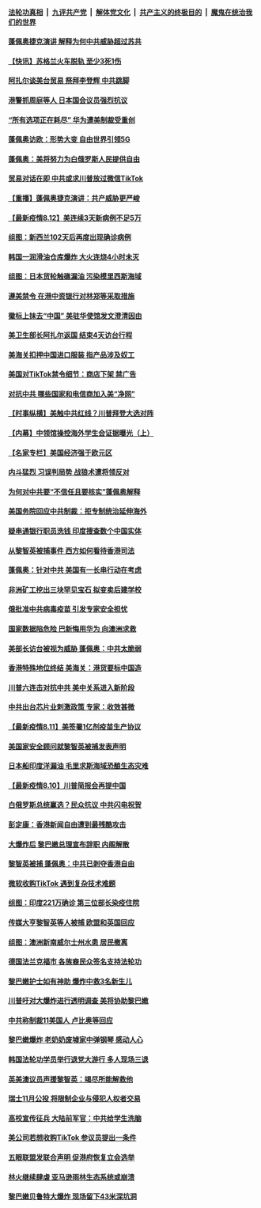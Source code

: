 

####  [法轮功真相](../../../../basic/blob/master/README.md?t=08130231) &nbsp;|&nbsp; [九评共产党](../../../../9ping.md/blob/master/README.md?t=08130231) &nbsp;|&nbsp; [解体党文化](../../../../jtdwh.md/blob/master/README.md?t=08130231)  &nbsp;|&nbsp; [共产主义的终极目的](../../../../gczydzjmd.md/blob/master/README.md?t=08130231) &nbsp;|&nbsp; [魔鬼在统治我们的世界](../../../../mgztzwmdsj.md/blob/master/README.md?t=08130231) 

#### [蓬佩奥捷克演讲 解释为何中共威胁超过苏共](../pages/nsc418/n12326064.md?t=08130231) 

#### [【快讯】苏格兰火车脱轨 至少3死1伤](../pages/nsc418/n12325964.md?t=08130231) 

#### [阿扎尔谈美台贸易 祭拜李登辉 中共跳脚](../pages/nsc418/n12325714.md?t=08130231) 

#### [港警抓周庭等人 日本国会议员强烈抗议](../pages/nsc418/n12325610.md?t=08130231) 

#### [“所有选项正在耗尽” 华为遭美制裁受重创](../pages/nsc418/n12325726.md?t=08130231) 

#### [蓬佩奥访欧：形势大变 自由世界引领5G](../pages/nsc418/n12325660.md?t=08130231) 

#### [蓬佩奥：美将努力为白俄罗斯人民提供自由](../pages/nsc418/n12325680.md?t=08130231) 

#### [贸易对话在即 中共或求川普放过微信TikTok](../pages/nsc418/n12325515.md?t=08130231) 

#### [【重播】蓬佩奥捷克演讲：共产威胁更严峻](../pages/nsc418/n12324264.md?t=08130231) 

#### [【最新疫情8.12】美连续3天新病例不足5万](../pages/nsc418/n12323760.md?t=08130231) 

#### [组图：新西兰102天后再度出现确诊病例](../pages/nsc418/n12324918.md?t=08130231) 

#### [韩国一润滑油仓库爆炸 大火连烧4小时未灭](../pages/nsc418/n12325242.md?t=08130231) 

#### [组图：日本货轮触礁漏油 污染模里西斯海域](../pages/nsc418/n12324683.md?t=08130231) 

#### [遵美禁令 在港中资银行对林郑等采取措施](../pages/nsc418/n12325133.md?t=08130231) 

#### [徽标上抹去“中国” 美驻华使馆发文澄清因由](../pages/nsc418/n12324994.md?t=08130231) 

#### [美卫生部长阿扎尔返国 结束4天访台行程](../pages/nsc418/n12324689.md?t=08130231) 

#### [美海关扣押中国进口服装 指产品涉及奴工](../pages/nsc418/n12324628.md?t=08130231) 

#### [美国对TikTok禁令细节：商店下架 禁广告](../pages/nsc418/n12324377.md?t=08130231) 

#### [对抗中共 哪些国家和电信商加入美“净网”](../pages/nsc418/n12324184.md?t=08130231) 

#### [【时事纵横】美触中共红线？川普拜登大选对阵](../pages/nsc418/n12323595.md?t=08130231) 

#### [【内幕】中领馆操控海外学生会证据曝光（上）](../pages/nsc418/n12321841.md?t=08130231) 

#### [【名家专栏】美国经济强于欧元区](../pages/nsc418/n12319926.md?t=08130231) 

#### [内斗猛烈 习误判局势 战狼术遭将领反对](../pages/nsc418/n12323838.md?t=08130231) 

#### [为何对中共要“不信任且要核实”蓬佩奥解释](../pages/nsc418/n12323701.md?t=08130231) 

#### [美国务院回应中共制裁：拒专制统治延伸海外](../pages/nsc418/n12323599.md?t=08130231) 

#### [疑串通银行职员洗钱 印度搜查数个中国实体](../pages/nsc418/n12323592.md?t=08130231) 

#### [从黎智英被捕事件 西方如何看待香港司法](../pages/nsc418/n12323498.md?t=08130231) 

#### [蓬佩奥：针对中共 美国有一长串行动在考虑](../pages/nsc418/n12322967.md?t=08130231) 

#### [非洲矿工挖出三块罕见宝石 拟变卖后建学校](../pages/nsc418/n12321930.md?t=08130231) 

#### [俄批准中共病毒疫苗 引发专家安全担忧](../pages/nsc418/n12322759.md?t=08130231) 

#### [国家数据陷危险 巴新悔用华为 向澳洲求救](../pages/nsc418/n12322849.md?t=08130231) 

#### [美部长访台被视为威胁 蓬佩奥：中共太脆弱](../pages/nsc418/n12322500.md?t=08130231) 

#### [香港特殊地位终结 美海关：港货要标中国造](../pages/nsc418/n12322310.md?t=08130231) 

#### [川普六连击对抗中共 美中关系进入新阶段](../pages/nsc418/n12321154.md?t=08130231) 

#### [中共出台芯片业刺激政策 专家：收效甚微](../pages/nsc418/n12322453.md?t=08130231) 

#### [【最新疫情8.11】美签署1亿剂疫苗生产协议](../pages/nsc418/n12321201.md?t=08130231) 

#### [美国家安全顾问就黎智英被捕发表声明](../pages/nsc418/n12321492.md?t=08130231) 

#### [日本船印度洋漏油 毛里求斯海域恐酿生态灾难](../pages/nsc418/n12320986.md?t=08130231) 

#### [【最新疫情8.10】川普简报会再提中国](../pages/nsc418/n12315307.md?t=08130231) 

#### [白俄罗斯总统赢选？民众抗议 中共闪电祝贺](../pages/nsc418/n12320780.md?t=08130231) 

#### [彭定康：香港新闻自由遭到最残酷攻击](../pages/nsc418/n12320683.md?t=08130231) 

#### [大爆炸后 黎巴嫩总理宣布辞职 内阁解散](../pages/nsc418/n12320325.md?t=08130231) 

#### [黎智英被捕 蓬佩奥：中共已剥夺香港自由](../pages/nsc418/n12320533.md?t=08130231) 

#### [微软收购TikTok 遇到复杂技术难题](../pages/nsc418/n12320315.md?t=08130231) 

#### [组图：印度221万确诊 第三位部长染疫住院](../pages/nsc418/n12319276.md?t=08130231) 

#### [传媒大亨黎智英等人被捕 欧盟和英国回应](../pages/nsc418/n12320279.md?t=08130231) 

#### [组图：澳洲新南威尔士州水患 居民撤离](../pages/nsc418/n12319633.md?t=08130231) 

#### [德国法兰克福市 各族裔民众签名支持法轮功](../pages/nsc418/n12317644.md?t=08130231) 

#### [黎巴嫩护士如有神助 爆炸中救3名新生儿](../pages/nsc418/n12319949.md?t=08130231) 

#### [川普吁对大爆炸进行透明调查 美将协助黎巴嫩](../pages/nsc418/n12319816.md?t=08130231) 

#### [中共称制裁11美国人 卢比奥等回应](../pages/nsc418/n12319818.md?t=08130231) 

#### [黎巴嫩爆炸 老奶奶废墟家中弹钢琴 感动人心](../pages/nsc418/n12319097.md?t=08130231) 

#### [韩国法轮功学员举行退党大游行 多人现场三退](../pages/nsc418/n12319470.md?t=08130231) 

#### [英美澳议员声援黎智英：竭尽所能解救他](../pages/nsc418/n12319599.md?t=08130231) 

#### [瑞士11月公投 将限制企业与侵犯人权者交易](../pages/nsc418/n12319238.md?t=08130231) 

#### [高校宣传征兵 大陆前军官：中共给学生洗脑](../pages/nsc418/n12318366.md?t=08130231) 

#### [美公司若想收购TikTok 参议员提出一条件](../pages/nsc418/n12318154.md?t=08130231) 

#### [五眼联盟发联合声明 促港府恢复立会选举](../pages/nsc418/n12317956.md?t=08130231) 

#### [林火继续肆虐 亚马逊雨林生态系统或崩溃](../pages/nsc418/n12317066.md?t=08130231) 

#### [黎巴嫩贝鲁特大爆炸 现场留下43米深坑洞](../pages/nsc418/n12317588.md?t=08130231) 


